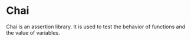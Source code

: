 # Chai

Chai is an assertion library.  It is used to test the behavior of functions and the value of variables.

